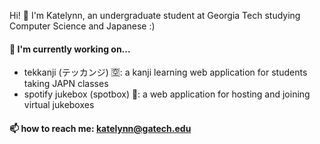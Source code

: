 Hi! 👋 I'm Katelynn, an undergraduate student at Georgia Tech studying Computer Science and Japanese :) 

#### 🌱 I'm currently working on...
- tekkanji (テッカンジ) 🈳: a kanji learning web application for students taking JAPN classes
- spotify jukebox (spotbox) 🪩: a web application for hosting and joining virtual jukeboxes

#### 📫 how to reach me: katelynn@gatech.edu


<!--
**katelynn-n6/katelynn-n6** is a ✨ _special_ ✨ repository because its `README.md` (this file) appears on your GitHub profile.

Here are some ideas to get you started:

- 🔭 I’m currently working on ...
- 🌱 I’m currently learning ...
- 👯 I’m looking to collaborate on ...
- 🤔 I’m looking for help with ...
- 💬 Ask me about ...
- 📫 How to reach me: ...
- 😄 Pronouns: ...
- ⚡ Fun fact: ...
-->
